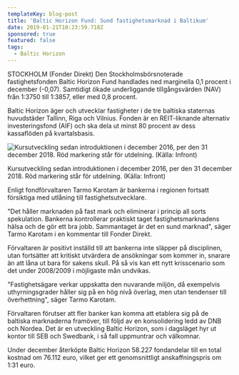 ```yaml
---
templateKey: blog-post
title: 'Baltic Horizon Fund: Sund fastighetsmarknad i Baltikum'
date: 2019-01-21T10:23:59.718Z
sponsored: true
featured: false
tags:
  - Baltic Horizon
---
```

STOCKHOLM (Fonder Direkt) Den Stockholmsbörsnoterade fastighetsfonden Baltic Horizon Fund handlades ned marginella 0,1 procent i december (-0,07). Samtidigt ökade underliggande tillgångsvärden (NAV) från 1:3750 till 1:3857, eller med 0,8 procent.



Baltic Horizon äger och utvecklar fastigheter i de tre baltiska staternas huvudstäder Tallinn, Riga och Vilnius. Fonden är en REIT-liknande alternativ investeringsfond (AIF) och ska dela ut minst 80 procent av dess kassaflöden på kvartalsbasis.

![Kursutveckling sedan introduktionen i december 2016, per den 31 december 2018. Röd markering står för utdelning. (Källa: Infront)](/img/baltic21jan.png)

<span class="image-caption">Kursutveckling sedan introduktionen i december 2016, per den 31 december 2018. Röd markering står för utdelning. (Källa: Infront)</span>

Enligt fondförvaltaren Tarmo Karotam är bankerna i regionen fortsatt försiktiga med utlåning till fastighetsutvecklare.



"Det håller marknaden på fast mark och eliminerar i princip all sorts spekulation. Bankerna kontrollerar praktiskt taget fastighetsmarknadens hälsa och de gör ett bra jobb. Sammantaget är det en sund marknad", säger Tarmo Karotam i en kommentar till Fonder Direkt.



Förvaltaren är positivt inställd till att bankerna inte släpper på disciplinen, utan fortsätter att kritiskt utvärdera de ansökningar som kommer in, snarare än att låna ut bara för sakens skull. På så vis kan ett nytt krisscenario som det under 2008/2009 i möjligaste mån undvikas.



"Fastighetsägare verkar uppskatta den nuvarande miljön, då exempelvis uthyrningsgrader håller sig på en hög nivå överlag, men utan tendenser till överhettning", säger Tarmo Karotam.



Förvaltaren förutser att fler banker kan komma att etablera sig på de baltiska marknaderna framöver, till följd av en konsolidering ledd av DNB och Nordea. Det är en utveckling Baltic Horizon, som i dagsläget hyr ut kontor till SEB och Swedbank, i så fall uppmuntrar och välkomnar.



Under december återköpte Baltic Horizon 58.227 fondandelar till en total kostnad om 76.112 euro, vilket ger ett genomsnittligt anskaffningspris om 1:31 euro.
